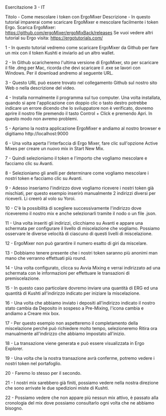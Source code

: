 Esercitazione 3 - IT

Titolo - Come mescolare i token con ErgoMixer
Descrizione - In questo tutorial imparerai come scaricare ErgoMixer e mescolare facilmente i token Ergo.
Scarica ErgoMixer: https://github.com/ergoMixer/ergoMixBack/releases
Se vuoi vedere altri tutorial su Ergo visita: https://ergotutorials.com/

1 - In questo tutorial vedremo come scaricare ErgoMixer da Github per fare un mix con il token Kushti e inviarlo ad un altro wallet.

2 - In Github scaricheremo l'ultima versione di ErgoMixer, sto per scaricare il file .dmg per Mac, ricorda che devi scaricare il .exe se lavori con Windows. Per il download andremo al seguente URL.

3 - Questo URL può essere trovato nel collegamento Github sul nostro sito Web o nella descrizione del video.

4 - Installa normalmente il programma sul tuo computer. Una volta installata, quando si apre l'applicazione con doppio clic o tasto destro potrebbe indicare un errore dicendo che lo sviluppatore non è verificato, dovremo aprire il nostro file premendo il tasto Control + Click e premendo Apri. In questo modo non avremo problemi.

5 - Apriamo la nostra applicazione ErgoMixer e andiamo al nostro browser e digitiamo http://localhost:9000

6 - Una volta aperta l'interfaccia di Ergo Mixer, fare clic sull'opzione Active Mixes per creare un nuovo mix in Start New Mix.

7 - Quindi selezioniamo il token e l'importo che vogliamo mescolare e facciamo clic su Avanti.

8 - Selezioniamo gli anelli per determinare come vogliamo mescolare i nostri token e facciamo clic su Avanti.

9 - Adesso inseriamo l'indirizzo dove vogliamo ricevere i nostri token già mischiati, per questo esempio inserirò manualmente 2 indirizzi diversi per riceverli. Li creerò al volo su Yoroi.

10 - C'è la possibilità di scegliere successivamente l'indirizzo dove riceveremo il nostro mix e anche selezionarli tramite il nodo o un file .json.

11 - Una volta inseriti gli indirizzi, clicchiamo su Avanti e appare una schermata per configurare il livello di miscelazione che vogliamo. Possiamo osservare le diverse velocità di ciascuno di questi livelli di miscelazione.

12 - ErgoMixer non può garantire il numero esatto di giri da miscelare.

13 - Dobbiamo tenere presente che i nostri token saranno più anonimi man mano che verranno effettuati più round.

14 - Una volta configurato, clicca su Avvia Mixing e verrai indirizzato ad una schermata con le informazioni per effettuare le transazioni di premiscelazione.

15 - In questo caso particolare dovremo inviare una quantità di ERG ed una quantità di Kushti all'indirizzo indicato per iniziare la miscelazione.

16 - Una volta che abbiamo inviato i depositi all'indirizzo indicato il nostro stato cambia da Deposito in sospeso a Pre-Mixing, l'icona cambia e andiamo a Creare mix box.

17 - Per questo esempio non aspetteremo il completamento della miscelazione perché può richiedere molto tempo, selezioneremo Ritira ora manualmente all'indirizzo che abbiamo impostato all'inizio.

18 - La transazione viene generata e può essere visualizzata in Ergo Explorer.

19 - Una volta che la nostra transazione avrà conferme, potremo vedere i nostri token nel portafoglio.

20 - Faremo lo stesso per il secondo.

21 - I nostri mix sarebbero già finiti, possiamo vedere nella nostra direzione che sono arrivate le due spedizioni miste di Kushti.

22 - Possiamo vedere che non appare più nessun mix attivo, è passato alla cronologia del mix dove possiamo consultarlo ogni volta che ne abbiamo bisogno.